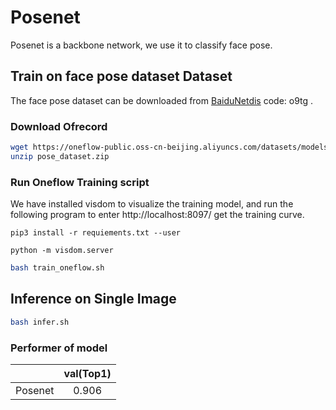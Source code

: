 # Posenet

Posenet is a backbone network, we use it to classify face pose.

## Train on face pose dataset Dataset
The face pose dataset can be downloaded from [BaiduNetdis](https://pan.baidu.com/s/1KbrMUrUIS_cCzpDgdgjMRQ) code: o9tg .

### Download Ofrecord

```bash
wget https://oneflow-public.oss-cn-beijing.aliyuncs.com/datasets/models/pose/pose_dataset.zip
unzip pose_dataset.zip
```

### Run Oneflow Training script
We have installed visdom to visualize the training model, and run the following program to enter http://localhost:8097/ get the training curve.

```
pip3 install -r requiements.txt --user
```
```
python -m visdom.server
```
```bash
bash train_oneflow.sh
```
## Inference on Single Image

```bash
bash infer.sh
```

### Performer of model
|         | val(Top1) |
| :-----: | :-----------------: |
| Posenet  |        0.906        |
